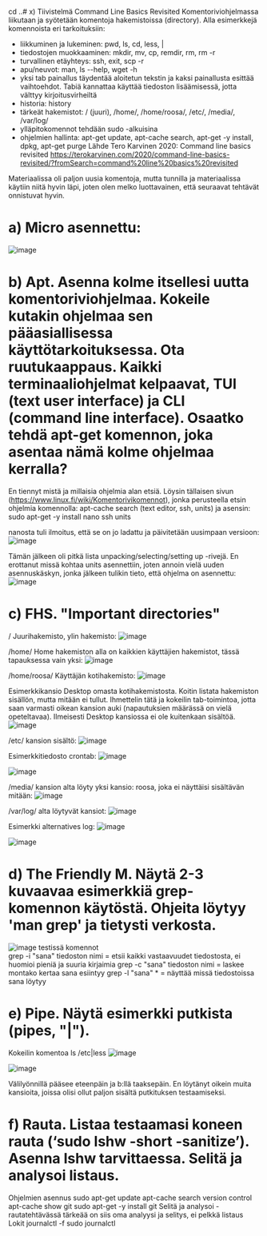 cd ..# x) Tiivistelmä Command Line Basics Revisited
Komentoriviohjelmassa liikutaan ja syötetään komentoja hakemistoissa (directory). Alla esimerkkejä komennoista eri tarkoituksiin:
- liikkuminen ja lukeminen: pwd, ls, cd, less, |
- tiedostojen muokkaaminen: mkdir, mv, cp, remdir, rm, rm -r
- turvallinen etäyhteys: ssh, exit, scp -r
- apu/neuvot: man, ls --help, wget -h
- yksi tab painallus täydentää aloitetun tekstin ja kaksi painallusta esittää vaihtoehdot. Tabiä kannattaa käyttää tiedoston lisäämisessä, jotta välttyy kirjoitusvirheiltä
- historia: history
- tärkeät hakemistot: / (juuri), /home/, /home/roosa/, /etc/, /media/, /var/log/
- ylläpitokomennot tehdään sudo -alkuisina
- ohjelmien hallinta: apt-get update, apt-cache search, apt-get -y install, dpkg, apt-get purge
Lähde Tero Karvinen 2020: Command line basics revisited https://terokarvinen.com/2020/command-line-basics-revisited/?fromSearch=command%20line%20basics%20revisited 

Materiaalissa oli paljon uusia komentoja, mutta tunnilla ja materiaalissa käytiin niitä hyvin läpi, joten olen melko luottavainen, että seuraavat tehtävät onnistuvat hyvin.

# a) Micro asennettu:
![image](https://github.com/user-attachments/assets/282bd7b8-7817-46b8-9269-4234cff8439b)


# b) Apt. Asenna kolme itsellesi uutta komentoriviohjelmaa. Kokeile kutakin ohjelmaa sen pääasiallisessa käyttötarkoituksessa. Ota ruutukaappaus. Kaikki terminaaliohjelmat kelpaavat, TUI (text user interface) ja CLI (command line interface). Osaatko tehdä apt-get komennon, joka asentaa nämä kolme ohjelmaa kerralla?
En tiennyt mistä ja millaisia ohjelmia alan etsiä. Löysin tällaisen sivun (https://www.linux.fi/wiki/Komentorivikomennot), jonka perusteella etsin ohjelmia komennolla: apt-cache search (text editor, ssh, units) ja asensin: sudo apt-get -y install nano ssh units

nanosta tuli ilmoitus, että se on jo ladattu ja päivitetään uusimpaan versioon:
![image](https://github.com/user-attachments/assets/c06fc5f2-df36-441b-a911-7e6893beed5b)

Tämän jälkeen oli pitkä lista unpacking/selecting/setting up -rivejä. En erottanut missä kohtaa units asennettiin, joten annoin vielä uuden asennuskäskyn, jonka jälkeen tulikin tieto, että ohjelma on asennettu:
![image](https://github.com/user-attachments/assets/4af31a05-3b04-4d7a-8e3c-d3f10fb0b28c)



# c) FHS. "Important directories"
/	Juurihakemisto, ylin hakemisto: 
![image](https://github.com/user-attachments/assets/1cef84e0-d39e-4b53-8b1d-89fd6dc5fec5)

/home/	Home hakemiston alla on kaikkien käyttäjien hakemistot, tässä tapauksessa vain yksi: 
 ![image](https://github.com/user-attachments/assets/ac2ca093-47db-4d4e-b098-0ebf6b6a065e)

/home/roosa/	Käyttäjän kotihakemisto:
![image](https://github.com/user-attachments/assets/745e83ac-f89b-4228-98c6-9086a41b652a)

Esimerkkikansio Desktop omasta kotihakemistosta. Koitin listata hakemiston sisällön, mutta mitään ei tullut. Ihmettelin tätä ja kokeilin tab-toimintoa, jotta saan varmasti oikean kansion auki (napautuksien määrässä on vielä opeteltavaa). Ilmeisesti Desktop kansiossa ei ole kuitenkaan sisältöä.
![image](https://github.com/user-attachments/assets/da6c2a49-bb3e-45f5-b56b-e0a785cbf832)

/etc/	kansion sisältö:
![image](https://github.com/user-attachments/assets/73a27c40-8309-43a7-b167-7483bc45f45a)

Esimerkkitiedosto crontab:
![image](https://github.com/user-attachments/assets/023cce46-d3fc-463d-8b73-cf5901501a9e)

![image](https://github.com/user-attachments/assets/bd492788-6732-4264-85f9-893dc8c3eea7)

/media/ kansion alta löyty yksi kansio: roosa, joka ei näyttäisi sisältävän mitään:
![image](https://github.com/user-attachments/assets/930ad37b-b7e4-4be5-9b7b-fcb2142269bf)

/var/log/	alta löytyvät kansiot:
![image](https://github.com/user-attachments/assets/49ec37a2-0335-425d-a9bb-5f0164a81c91)

Esimerkki alternatives log:
![image](https://github.com/user-attachments/assets/f025c34e-ca3d-426e-923b-678d3093530c)

![image](https://github.com/user-attachments/assets/fcdae216-1ef9-43f6-9173-01ed544a0f5d)


# d) The Friendly M. Näytä 2-3 kuvaavaa esimerkkiä grep-komennon käytöstä. Ohjeita löytyy 'man grep' ja tietysti verkosta.
![image](https://github.com/user-attachments/assets/3ccac8f0-4ee6-4696-8b86-d63e9fd705f1)
testissä komennot   
grep -i "sana" tiedoston nimi = etsii kaikki vastaavuudet tiedostosta, ei huomioi pieniä ja suuria kirjaimia
grep -c "sana" tiedoston nimi = laskee montako kertaa sana esiintyy
grep -l "sana" * = näyttää missä tiedostoissa sana löytyy


# e) Pipe. Näytä esimerkki putkista (pipes, "|").
Kokeilin komentoa ls /etc|less
![image](https://github.com/user-attachments/assets/6bf45d68-87f1-4a70-9e96-c478fb0f2caf)

![image](https://github.com/user-attachments/assets/de067952-e8e6-4b32-8030-01f7561e1dc9)

Välilyönnillä pääsee eteenpäin ja b:llä taaksepäin. En löytänyt oikein muita kansioita, joissa olisi ollut paljon sisältä putkituksen testaamiseksi.

# f) Rauta. Listaa testaamasi koneen rauta (‘sudo lshw -short -sanitize’). Asenna lshw tarvittaessa. Selitä ja analysoi listaus.




Ohjelmien asennus
sudo apt-get update
apt-cache search version control
apt-cache show git
sudo apt-get -y install git
Selitä ja analysoi - rautatehtävässä tärkeää on siis oma analyysi ja selitys, ei pelkkä listaus
Lokit
journalctl -f
sudo journalctl
